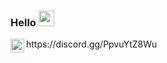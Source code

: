 ### Hello <img src="https://media.giphy.com/media/hvRJCLFzcasrR4ia7z/giphy.gif" width="25px">
  <img align="left" alt="My Discord" width="22px" src="https://raw.githubusercontent.com/peterthehan/peterthehan/master/assets/discord.svg" />
  https://discord.gg/PpvuYtZ8Wu
</a>



